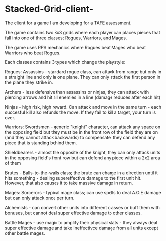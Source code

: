 # Stacked-Grid-client-
The client for a game I am developing for a TAFE assessment.

The game contains two 3x3 grids where each player can places pieces that fall into one of three classes; Rogues, Warriors, and Mages.

The game uses RPS mechanics where Rogues beat Mages who beat Warriors who beat Rogues.

Each classes contains 3 types which change the playstyle:

Rogues:
  Assassins - standard rogue class, can attack from range but only in a straight line and only in one plane. They can only attack the
  first person in the plane they strike in.
  
  Archers - less defensive than assassins or ninjas, they can attack with piercing arrows and hit all enemies in a line (damage reduces
  after each hit)
  
  Ninjas - high risk, high reward. Can attack and move in the same turn - each succesful kill also refunds the move. If they fail to kill
  a target, your turn is over.
  
Warriors:
  Swordsmen - generic "knight" character, can attack any space on the opposing field but they must be in the front row of the field
  they are on (and they cannot attack backwards) to compensate, they can defend any piece that is standing behind them.
  
  Shieldbearers - almost the opposite of the knight, they can only attack units in the opposing field's front row but can defend any piece
  within a 2x2 area of them
  
  Brutes - Balls-to-the-walls class; the brute can charge in a direction until it hits something - dealing supereffective damage to the first
  unit hit. However, that also causes it to take massive damage in return.
  
Mages:
  Sorcerors - typical mage class; can use spells to deal A.O.E damage but can only attack once per turn.
  
  Alchemists - can convert other units into different classes or buff them with bonuses, but cannot deal super effective damage 
  to other classes.
  
  Battle Mages - use magic to amplify their physical stats - they always deal super effective damage and take ineffectivce damage from all
  units except other battle mages.
  
  
